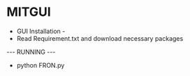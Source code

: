 # MITGUI

- GUI Installation -
- Read Requirement.txt and download necessary packages

--- RUNNING ---
* python FRON.py

